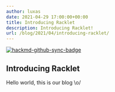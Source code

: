 ```yaml
---
author: luxas
date: 2021-04-29 17:00:00+00:00
title: Introducing Racklet
description: Introducing Racklet!
url: /blog/2021/04/introducing-racklet/
---
```


[![hackmd-github-sync-badge](https://hackmd.io/_30Jvj5gSECie1Vte5xLZg/badge)](https://hackmd.io/_30Jvj5gSECie1Vte5xLZg)


## Introducing Racklet

Hello world, this is our blog \o/
